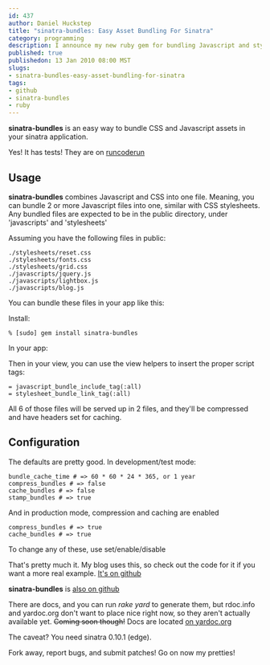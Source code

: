 ```yaml
--- 
id: 437
author: Daniel Huckstep
title: "sinatra-bundles: Easy Asset Bundling For Sinatra"
category: programming
description: I announce my new ruby gem for bundling Javascript and stylesheet assets in the sinatra web framework.
published: true
publishedon: 13 Jan 2010 08:00 MST
slugs: 
- sinatra-bundles-easy-asset-bundling-for-sinatra
tags: 
- github
- sinatra-bundles
- ruby
---
```

**sinatra-bundles** is an easy way to bundle CSS and Javascript assets
in your sinatra application.

Yes! It has tests! They are on
[runcoderun](http://runcoderun.com/darkhelmet/sinatra-bundles)

## Usage

**sinatra-bundles** combines Javascript and CSS into one file. Meaning,
you can bundle 2 or more Javascript files into one, similar with CSS
stylesheets. Any bundled files are expected to be in the public
directory, under 'javascripts' and 'stylesheets'

Assuming you have the following files in public:

    ./stylesheets/reset.css
    ./stylesheets/fonts.css
    ./stylesheets/grid.css
    ./javascripts/jquery.js
    ./javascripts/lightbox.js
    ./javascripts/blog.js

You can bundle these files in your app like this:

Install:

    % [sudo] gem install sinatra-bundles

In your app:

<script type="text/javascript" src="http://gist.github.com/276827.js?file=basic_bundling.rb"></script>

Then in your view, you can use the view helpers to insert the proper
script tags:

    = javascript_bundle_include_tag(:all)
    = stylesheet_bundle_link_tag(:all)

All 6 of those files will be served up in 2 files, and they'll be
compressed and have headers set for caching.

## Configuration

The defaults are pretty good. In development/test mode:

    bundle_cache_time # => 60 * 60 * 24 * 365, or 1 year
    compress_bundles # => false
    cache_bundles # => false
    stamp_bundles # => true

And in production mode, compression and caching are enabled

    compress_bundles # => true
    cache_bundles # => true

To change any of these, use set/enable/disable

<script type="text/javascript" src="http://gist.github.com/276827.js?file=bundling_configuration.rb"></script>

That's pretty much it. My blog uses this, so check out the code for it
if you want a more real example. [It's on
github](http://github.com/darkhelmet/darkblog)

**sinatra-bundles** is [also on
github](http://github.com/darkhelmet/sinatra-bundles)

There are docs, and you can run *rake yard* to generate them, but
rdoc.info and yardoc.org don't want to place nice right now, so they
aren't actually available yet. ~~Coming soon though!~~ Docs are located
[on yardoc.org](http://yardoc.org/docs/darkhelmet-sinatra-bundles)

The caveat? You need sinatra 0.10.1 (edge).

Fork away, report bugs, and submit patches! Go on now my pretties!
